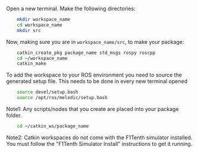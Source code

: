 
Open a new terminal. Make the following directories:
```bash
	mkdir workspace_name
	cd workspace_name
	mkdir src
```
Now, making sure you are in `workspace_name/src`, to make your package:
```bash
	catkin_create_pkg package_name std_msgs rospy roscpp
	cd ~/workspace_name
	catkin_make
```
To add the workspace to your ROS environment you need to source the generated setup file. This needs to be done in every new terminal opened
```bash
	source devel/setup.bash
	source /opt/ros/melodic/setup.bash
```

Note1: Any scripts/nodes that you create are placed into your package folder.
```bash
	cd ~/catkin_ws/package_name
```
Note2: Catkin workspaces do not come with the F1Tenth simulator installed. You must follow the "F1Tenth Simulator Install" instructions to get it running.
